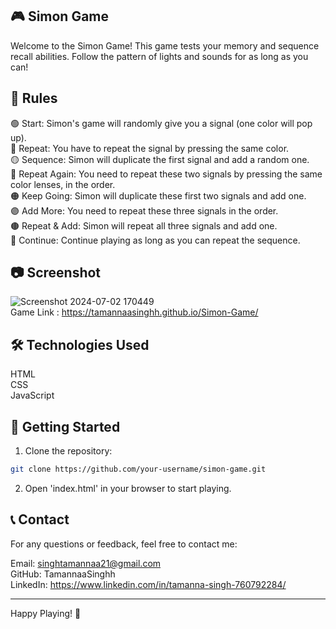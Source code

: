 ## 🎮 Simon Game
Welcome to the Simon Game! This game tests your memory and sequence recall abilities. Follow the pattern of lights and sounds for as long as you can!

## 📜 Rules
🟢 Start: Simon's game will randomly give you a signal (one color will pop up).<br>
🔴 Repeat: You have to repeat the signal by pressing the same color.<br>
🟡 Sequence: Simon will duplicate the first signal and add a random one.<br>
🔵 Repeat Again: You need to repeat these two signals by pressing the same color lenses, in the order.<br>
🟠 Keep Going: Simon will duplicate these first two signals and add one.<br>
🟣 Add More: You need to repeat these three signals in the order.<br>
🟤 Repeat & Add: Simon will repeat all three signals and add one.<br>
🌟 Continue: Continue playing as long as you can repeat the sequence.<br>

## 📷 Screenshot
![Screenshot 2024-07-02 170449](https://github.com/TamannaaSinghh/Simon-Game/assets/158739752/9698b359-2cb1-4e49-af3e-743b2074a01f)
<br>
Game Link : https://tamannaasinghh.github.io/Simon-Game/ <br>
## 🛠️ Technologies Used
HTML<br>
CSS<br>
JavaScript<br>

## 🚀 Getting Started
1. Clone the repository:
```bash
git clone https://github.com/your-username/simon-game.git
```
2. Open 'index.html' in your browser to start playing.

## 📞 Contact
For any questions or feedback, feel free to contact me:

Email: singhtamannaa21@gmail.com<br>
GitHub: TamannaaSinghh<br>
LinkedIn: https://www.linkedin.com/in/tamanna-singh-760792284/<br>
<hr>
Happy Playing! 🎉

